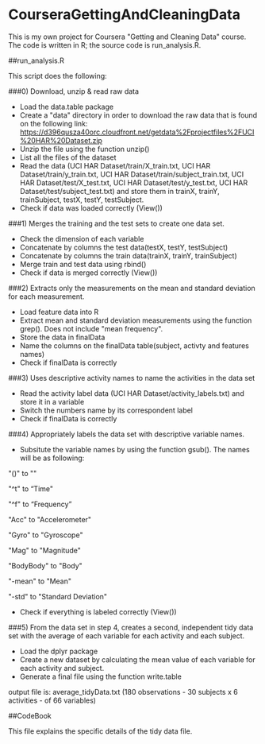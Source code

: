 # CourseraGettingAndCleaningData

This is my own project for Coursera "Getting and Cleaning Data" course. The code is written in R; the source code is run_analysis.R.

##run_analysis.R

This script does the following:

###0) Download, unzip & read raw data

  - Load the data.table package
  - Create a "data" directory in order to download the raw data that is found on the following link: https://d396qusza40orc.cloudfront.net/getdata%2Fprojectfiles%2FUCI%20HAR%20Dataset.zip
  - Unzip the file using the function unzip()
  - List all the files of the dataset
  - Read the data (UCI HAR Dataset/train/X_train.txt, UCI HAR Dataset/train/y_train.txt, UCI HAR Dataset/train/subject_train.txt, UCI HAR Dataset/test/X_test.txt, UCI HAR Dataset/test/y_test.txt, UCI HAR Dataset/test/subject_test.txt) and store them in trainX, trainY, trainSubject, testX, testY, testSubject.
  - Check if data was loaded correctly (View())

###1) Merges the training and the test sets to create one data set.

  - Check the dimension of each variable
  - Concatenate by columns the test data(testX, testY, testSubject)
  - Concatenate by columns the train data(trainX, trainY, trainSubject)
  - Merge train and test data using rbind()
  - Check if data is merged correctly (View())

###2) Extracts only the measurements on the mean and standard deviation for each measurement.

  - Load feature data into R
  - Extract mean and standard deviation measurements using the function grep(). Does not include "mean frequency".
  - Store the data in finalData
  - Name the columns on the finalData table(subject, activty and features names)
  - Check if finalData is correctly

###3) Uses descriptive activity names to name the activities in the data set

  - Read the activity label data (UCI HAR Dataset/activity_labels.txt) and store it in a variable
  - Switch the numbers name by its correspondent label
  - Check if finalData is correctly

###4) Appropriately labels the data set with descriptive variable names.

  - Subsitute the variable names by using the function gsub(). The names will be as following:
  
  "\()" to ""

  "^t" to “Time"
  
  "^f" to “Frequency”
  
  "Acc" to "Accelerometer"
  
  "Gyro" to "Gyroscope"
  
  "Mag" to "Magnitude"
  
  "BodyBody" to "Body"
  
  "-mean" to "Mean"
  
  "-std" to "Standard Deviation"
  
  - Check if everything is labeled correctly (View())

###5) From the data set in step 4, creates a second, independent tidy data set with the average of each variable for each activity and each subject.

  - Load the dplyr package
  - Create a new dataset by calculating the mean value of each variable for each activity and subject.
  - Generate a final file using the function write.table
  
output file is: average_tidyData.txt (180 observations - 30 subjects x 6 activities - of 66 variables)

##CodeBook

This file explains the specific details of the tidy data file.
